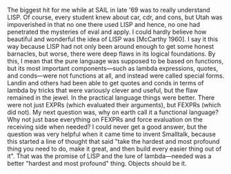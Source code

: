 The biggest hit for me while at SAIL in late '69 was to really understand LISP. Of course, every student knew about car, cdr, and cons, but Utah was impoverished in that no one there used LISP and hence, no one had penetrated the mysteries of eval and apply. I could hardly believe how beautiful and wonderful the idea of LISP was [McCarthy 1960]. I say it this way because LISP had not only been around enough to get some honest barnacles, but worse, there were deep flaws in its logical foundations. By this, I mean that the pure language was supposed to be based on functions, but its most important components—such as lambda expressions, quotes, and conds—were not functions at all, and instead were called special forms. Landin and others had been able to get quotes and conds in terms of lambda by tricks that were variously clever and useful, but the flaw remained in the jewel. In the practical language things were better. There were not just EXPRs (which evaluated their arguments), but FEXPRs (which did not). My next question was, why on earth call it a functional language? Why not just base everything on FEXPRs and force evaluation on the receiving side when needed? I could never get a good answer, but the question was very helpful when it came time to invent Smalltalk, because this started a line of thought that said "take the hardest and most profound thing you need to do, make it great, and then build every easier thing out of it". That was the promise of LISP and the lure of lambda—needed was a better "hardest and most profound" thing. Objects should be it.
